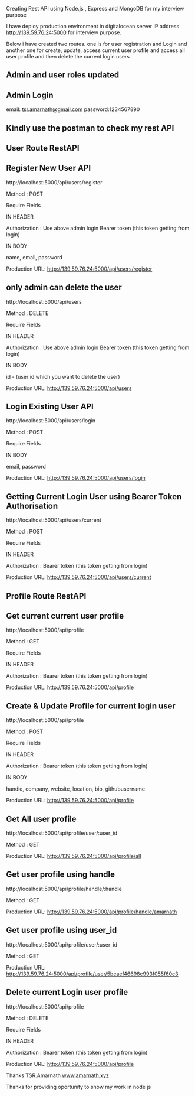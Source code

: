Creating Rest API using Node.js , Express and MongoDB for my interview purpose

I have deploy production environment in digitalocean server IP address http://139.59.76.24:5000 for interview purpose.

Below i have created two routes. one is for user registration and Login and another one for create, update, access current user profile and access all user profile and then delete the current login users

## Admin and user roles updated

## Admin Login

email: tsr.amarnath@gmail.com
password:1234567890

## Kindly use the postman to check my rest API

## User Route RestAPI

## Register New User API

http://localhost:5000/api/users/register

Method : POST

Require Fields

IN HEADER

Authorization : Use above admin login Bearer token (this token getting from login)

IN BODY

name, email, password

Production URL: http://139.59.76.24:5000/api/users/register

## only admin can delete the user

http://localhost:5000/api/users

Method : DELETE

Require Fields

IN HEADER

Authorization : Use above admin login Bearer token (this token getting from login)

IN BODY

id - (user id which you want to delete the user)

Production URL: http://139.59.76.24:5000/api/users

## Login Existing User API

http://localhost:5000/api/users/login

Method : POST

Require Fields

IN BODY

email, password

Production URL: http://139.59.76.24:5000/api/users/login

## Getting Current Login User using Bearer Token Authorisation

http://localhost:5000/api/users/current

Method : POST

Require Fields

IN HEADER

Authorization : Bearer token (this token getting from login)

Production URL: http://139.59.76.24:5000/api/users/current

## Profile Route RestAPI

## Get current current user profile

http://localhost:5000/api/profile

Method : GET

Require Fields

IN HEADER

Authorization : Bearer token (this token getting from login)

Production URL: http://139.59.76.24:5000/api/profile

## Create & Update Profile for current login user

http://localhost:5000/api/profile

Method : POST

Require Fields

IN HEADER

Authorization : Bearer token (this token getting from login)

IN BODY

handle, company, website, location, bio, githubusername

Production URL: http://139.59.76.24:5000/api/profile

## Get All user profile

http://localhost:5000/api/profile/user/:user_id

Method : GET

Production URL: http://139.59.76.24:5000/api/profile/all

## Get user profile using handle

http://localhost:5000/api/profile/handle/:handle

Method : GET

Production URL: http://139.59.76.24:5000/api/profile/handle/amarnath

## Get user profile using user_id

http://localhost:5000/api/profile/user/:user_id

Method : GET

Production URL: http://139.59.76.24:5000/api/profile/user/5beaef46698c993f055f60c3

## Delete current Login user profile

http://localhost:5000/api/profile

Method : DELETE

Require Fields

IN HEADER

Authorization : Bearer token (this token getting from login)

Production URL: http://139.59.76.24:5000/api/profile

Thanks
TSR.Amarnath
www.amarnath.xyz

Thanks for providing oportunity to show my work in node js
